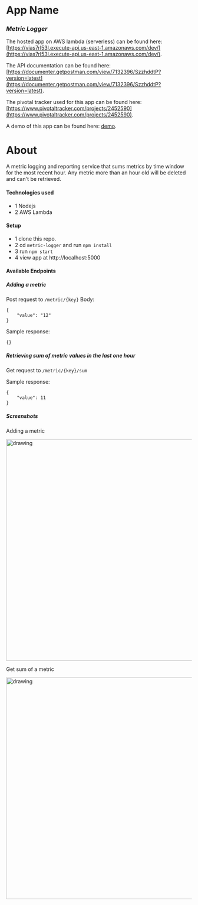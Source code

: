 # App Name
### _Metric Logger_

The hosted app on AWS lambda (serverless) can be found here: [https://vias7rl53l.execute-api.us-east-1.amazonaws.com/dev/](https://vias7rl53l.execute-api.us-east-1.amazonaws.com/dev/).

The API documentation can be found here: [https://documenter.getpostman.com/view/7132396/SzzhddtP?version=latest](https://documenter.getpostman.com/view/7132396/SzzhddtP?version=latest).

The pivotal tracker used for this app can be found here: [https://www.pivotaltracker.com/projects/2452590](https://www.pivotaltracker.com/projects/2452590).

A demo of this app can be found here: [demo](https://youtu.be/8mMrYv_DjYM).

# About
A metric logging and reporting service that sums metrics by time window for the most recent hour.
Any metric more than an hour old will be deleted and can't be retrieved.

#### Technologies used
- 1 Nodejs
- 2 AWS Lambda

#### Setup
- 1 clone this repo.
- 2 cd `metric-logger` and run `npm install`
- 3 run `npm start`
- 4 view app at http://localhost:5000

#### Available Endpoints

##### Adding a metric
Post request to `/metric/{key}`
Body:
```
{
	"value": "12"
}
```
Sample response:
```
{}
```

##### Retrieving sum of metric values in the last one hour
Get request to `/metric/{key}/sum`

Sample response:
```
{
    "value": 11
}
```

##### Screenshots
Adding a metric

<img src="https://i.imgur.com/8au1RdE.png" alt="drawing" width="600" />

Get sum of a metric

<img src="https://i.imgur.com/eV3s1vB.png" alt="drawing" width="600" />
